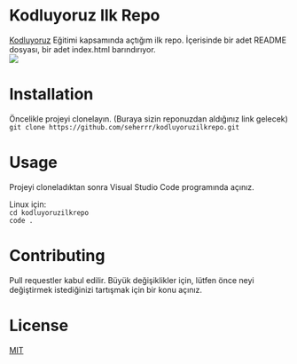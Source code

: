 # Kodluyoruz Ilk Repo
[Kodluyoruz](https://www.kodluyoruz.org/) Eğitimi kapsamında açtığım ilk repo. İçerisinde bir adet README dosyası, bir adet index.html barındırıyor.  
![](C:\Users\Seher\Masaüstü\ilkrepo.PNG)

# Installation
Öncelikle projeyi clonelayın. (Buraya sizin reponuzdan aldığınız link gelecek)  
`git clone https://github.com/seherrr/kodluyoruzilkrepo.git`
# Usage
Projeyi cloneladıktan sonra Visual Studio Code programında açınız.

Linux için:  
`cd kodluyoruzilkrepo`  
`code .`
# Contributing
Pull requestler kabul edilir. Büyük değişiklikler için, lütfen önce neyi değiştirmek istediğinizi tartışmak için bir konu açınız.

# License
[MIT](https://choosealicense.com/licenses/mit/)
